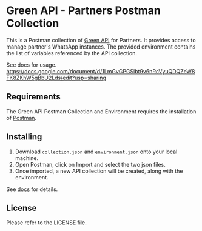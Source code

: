 # Green API - Partners Postman Collection

This is a Postman collection of [Green API](https://green-api.com/) for Partners. It provides access to manage partner's WhatsApp instances. The provided environment contains the list of variables referenced by the API collection.

See docs for usage.
https://docs.google.com/document/d/1LmGvGPGSlbt9v6nRcVyuQDQZeW8FK8ZKhW5gBbU2Lds/edit?usp=sharing

## Requirements

The Green API Postman Collection and Environment requires the installation of [Postman](https://www.getpostman.com/).

## Installing

1) Download `collection.json` and `environment.json` onto your local machine.
2) Open Postman, click on Import and select the two json files.
3) Once imported, a new API collection will be created, along with the environment.

See [docs](https://docs.google.com/document/d/1LmGvGPGSlbt9v6nRcVyuQDQZeW8FK8ZKhW5gBbU2Lds/edit?usp=sharing) for details.

## License

Please refer to the LICENSE file.